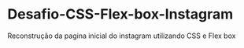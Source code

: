 # Desafio-CSS-Flex-box-Instagram
Reconstrução da pagina inicial do instagram utilizando CSS e Flex box
